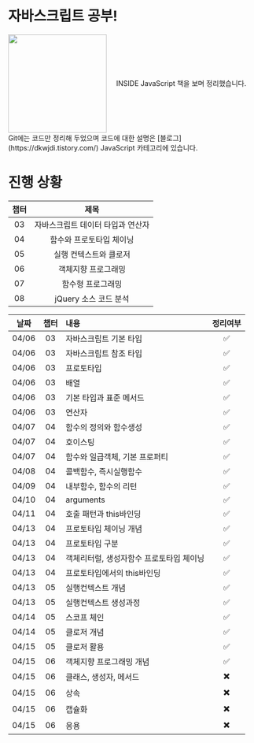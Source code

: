 # 자바스크립트 공부!

<div style="height:200px">
<img style="float:left" src="https://user-images.githubusercontent.com/57394523/114816552-509cd000-9df3-11eb-8c85-c849b111f85e.png" width="200px" height="200px">
<div style=" text-align:center; line-height:200px">INSIDE JavaScript 책을 보며 정리했습니다.</div>
</div>

<div style="clear : both"></div>
Git에는 코드만 정리해 두었으며 코드에 대한 설명은 [블로그](https://dkwjdi.tistory.com/) JavaScript 카테고리에 있습니다. 
 
 
 
 
 
 # 진행 상황
  |챕터|제목|
  |:---:|:---:|
|03|자바스크립트 데이터 타입과 연산자|
|04|함수와 프로토타입 체이닝|
|05|실행 컨텍스트와 클로저|
|06|객체지향 프로그래밍|
|07|함수형 프로그래밍|
|08|jQuery 소스 코드 분석|

 |날짜|챕터|내용|정리여부|
  |:---:|:---:|:---|:---:|
|04/06|03|자바스크립트 기본 타입|:white_check_mark:|
|04/06|03|자바스크립트 참조 타입|:white_check_mark:|
|04/06|03|프로토타입|:white_check_mark:|
|04/06|03|배열|:white_check_mark:|
|04/06|03|기본 타입과 표준 메서드|:white_check_mark:|
|04/06|03|연산자|:white_check_mark:|
|04/07|04|함수의 정의와 함수생성|:white_check_mark:|
|04/07|04|호이스팅|:white_check_mark:|
|04/07|04|함수와 일급객체, 기본 프로퍼티|:white_check_mark:|
|04/08|04|콜백함수, 즉시실행함수|:white_check_mark:|
|04/09|04|내부함수, 함수의 리턴|:white_check_mark:|
|04/10|04|arguments|:white_check_mark:|
|04/11|04|호출 패턴과 this바인딩|:white_check_mark:|
|04/13|04|프로토타입 체이닝 개념|:white_check_mark:|
|04/13|04|프로토타입 구분|:white_check_mark:|
|04/13|04|객체리터럴, 생성자함수 프로토타입 체이닝|:white_check_mark:|
|04/13|04|프로토타입에서의 this바인딩|:white_check_mark:|
|04/13|05|실행컨텍스트 개념|:white_check_mark:|
|04/13|05|실행컨텍스트 생성과정|:white_check_mark:|
|04/14|05|스코프 체인|:white_check_mark:|
|04/14|05|클로저 개념|:white_check_mark:|
|04/15|05|클로저 활용|:white_check_mark:|
|04/15|06|객체지향 프로그래밍 개념|:white_check_mark:|
|04/15|06|클래스, 생성자, 메서드|:heavy_multiplication_x:|
|04/15|06|상속|:heavy_multiplication_x:|
|04/15|06|캡슐화|:heavy_multiplication_x:|
|04/15|06|응용|:heavy_multiplication_x:|




